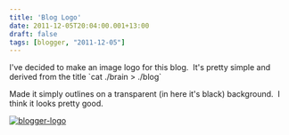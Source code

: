 ```yaml
---
title: 'Blog Logo'
date: 2011-12-05T20:04:00.001+13:00
draft: false
tags: [blogger, "2011-12-05"]
---
```


I've decided to make an image logo for this blog.  It's pretty simple and derived from the title \`cat ./brain > ./blog\`  
  
Made it simply outlines on a transparent (in here it's black) background.  I think it looks pretty good.  
  

[![blogger-logo](http://1.bp.blogspot.com/-TM62oQx1eJA/Ttxtkhqo5oI/AAAAAAAAANg/bD5eRjm1ryc/s1600/catbrainblog.png)](http://1.bp.blogspot.com/-TM62oQx1eJA/Ttxtkhqo5oI/AAAAAAAAANg/bD5eRjm1ryc/s1600/catbrainblog.png)